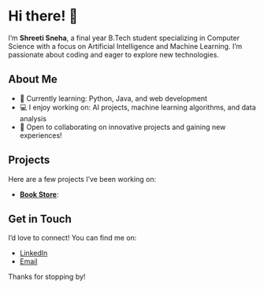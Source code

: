 # Hi there! 👋

I’m **Shreeti Sneha**, a final year B.Tech student specializing in Computer Science with a focus on Artificial Intelligence and Machine Learning. I’m passionate about coding and eager to explore new technologies.

## About Me

- 🌱 Currently learning: Python, Java, and web development
- 💻 I enjoy working on: AI projects, machine learning algorithms, and data analysis
- 🚀 Open to collaborating on innovative projects and gaining new experiences!

## Projects

Here are a few projects I’ve been working on:

- **[Book Store](https://github.com/Shreetisneha/book-store.git)**:

## Get in Touch

I’d love to connect! You can find me on:

- [LinkedIn](https://www.linkedin.com/in/shreeti-sneha-b66480208/)
- [Email](shreetisneha2001@gmail.com)

Thanks for stopping by!
